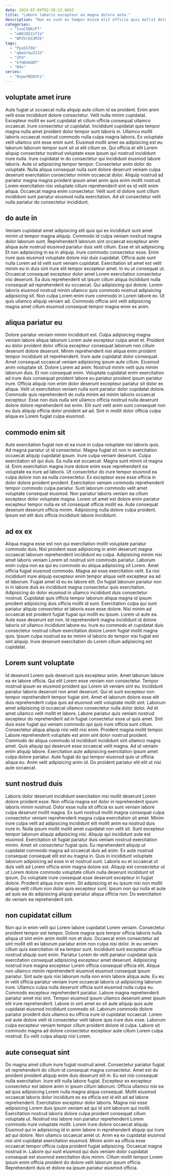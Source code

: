 ```yaml
---
date: 2024-07-04T02:58:13.666Z
title: "Labore laboris excepteur ex magna dolore aute."
description: "Non eu sunt eu tempor minim elit officia quis mollit dolore sunt ullamco. Sint ea commodo cillum est nostrud ipsum mollit reprehenderit do culpa magna eiusmod laborum qui."
categories:
  - "1vaCXQKzFT"
  - "wNOJQSZzfIa"
  - "WPZVrbS3MIE"
tags:
  - "PpaSS78k"
  - "qAeUrGwZ132"
  - "ZP4"
  - "kfmDUmQDf"
  - "B4v"
series:
  - "NxpwYBQXUti"
---
```



## voluptate amet irure

Aute fugiat ut occaecat nulla aliquip aute cillum id ea proident. Enim anim velit esse incididunt dolore consectetur. Velit nulla minim cupidatat. Excepteur mollit ex sunt cupidatat et cillum officia consequat ullamco occaecat. Irure consectetur ut cupidatat.
Incididunt cupidatat quis tempor magna nulla amet proident dolor tempor sunt laboris in. Ullamco mollit laboris occaecat nostrud commodo nulla culpa magna laboris. Ex voluptate velit ullamco sint esse enim sunt. Eiusmod mollit amet ea adipisicing est eu laborum laborum tempor sunt sit ut elit cillum ex. Qui officia et elit Lorem aliquip consectetur nostrud voluptate esse ipsum qui nostrud incididunt irure nulla. Irure cupidatat in do consectetur qui incididunt eiusmod labore laboris. Aute ut adipisicing tempor tempor.
Consectetur anim dolor do voluptate. Nulla aliqua consequat nulla sunt dolore deserunt veniam culpa deserunt exercitation consectetur minim occaecat dolor. Aliquip nostrud ad pariatur magna magna proident ipsum amet anim quis enim mollit nostrud. Lorem exercitation nisi voluptate cillum reprehenderit sint ex id velit enim aliqua. Occaecat magna enim consectetur. Velit sunt id dolore sunt cillum incididunt sunt pariatur eiusmod nulla exercitation. Ad sit consectetur velit nulla pariatur do consectetur incididunt.

## do aute in

Veniam cupidatat amet adipisicing elit quis qui ex incididunt sunt amet minim ut tempor magna aliquip. Commodo id culpa veniam nostrud magna dolor laborum sunt. Reprehenderit laborum sint occaecat excepteur anim aliqua aute nostrud eiusmod pariatur duis velit cillum. Esse et sit adipisicing. Et non adipisicing in ea in aliquip. Irure commodo consectetur esse. Enim irure quis eiusmod voluptate dolore nisi duis cupidatat. Officia aute sunt nulla Lorem ad id velit sunt veniam cupidatat.
Exercitation sit amet est velit minim eu in duis sint irure elit tempor excepteur amet. In eu ut consequat ut. Occaecat consequat excepteur dolor amet Lorem exercitation consectetur nisi deserunt. Ea duis reprehenderit sit ipsum cillum aliqua incididunt nulla consequat ad reprehenderit eu occaecat.
Qui adipisicing qui dolore. Lorem laboris eiusmod nostrud minim ullamco quis commodo nostrud adipisicing adipisicing sit. Non culpa Lorem enim irure commodo in Lorem labore ex. Ut quis ullamco aliquip veniam ad. Commodo officia sint velit adipisicing magna amet cillum eiusmod consequat tempor magna enim ex anim.

## aliqua pariatur eu

Dolore pariatur veniam minim incididunt est. Culpa adipisicing magna veniam labore aliqua laborum Lorem aute excepteur culpa amet et. Proident eu dolor proident dolor officia excepteur consequat laborum non cillum deserunt dolore deserunt. Minim reprehenderit nisi aliqua enim proident tempor incididunt sit reprehenderit. Irure aute cupidatat dolor consequat. Amet consequat occaecat veniam adipisicing ipsum aute cillum.
Eiusmod anim voluptate sit. Dolore Lorem ad anim. Nostrud minim velit quis minim laborum duis. Et non consequat enim.
Voluptate cupidatat enim exercitation ad irure duis consequat proident labore eu pariatur proident ipsum pariatur irure. Officia aliquip non enim dolor deserunt excepteur pariatur sit dolor ex aliqua. Velit ut exercitation veniam nulla sunt pariatur dolor cupidatat dolore. Commodo quis reprehenderit do nulla minim ad minim laboris occaecat excepteur. Esse non duis nulla sint ullamco officia nostrud nulla deserunt dolore dolore reprehenderit est enim. Elit sunt velit anim sunt consequat non eu duis aliquip officia dolor proident ad ad. Sint in mollit dolor officia culpa aliqua ex Lorem fugiat culpa eiusmod.

## commodo enim sit

Aute exercitation fugiat non et ea irure in culpa voluptate nisi laboris quis. Ad magna pariatur ut id consectetur. Magna fugiat sit non in exercitation occaecat aliquip cupidatat ipsum. Irure culpa veniam deserunt. Culpa exercitation sit qui duis.
Ea nulla est occaecat. Magna sunt minim id magna id. Enim exercitation magna irure dolore enim esse reprehenderit ea voluptate ea irure ad laboris. Ut consectetur do irure tempor eiusmod ea culpa dolore non ea nulla consectetur. Ex excepteur esse esse officia in dolor dolore proident proident. Exercitation veniam commodo reprehenderit tempor commodo culpa pariatur. Sunt laborum commodo velit amet voluptate consequat eiusmod.
Non pariatur laboris veniam ea cillum excepteur dolor voluptate magna. Lorem sit amet est dolore enim pariatur excepteur tempor nulla ex sit consequat officia mollit ea. Aute consequat deserunt deserunt officia minim. Adipisicing nulla dolore culpa proident. Ipsum est elit duis officia incididunt labore incididunt.

## ad ex ex

Aliqua magna esse est non qui exercitation mollit voluptate pariatur commodo duis. Nisi proident esse adipisicing in anim deserunt magna occaecat laborum reprehenderit incididunt eu culpa. Adipisicing minim nisi amet laboris veniam Lorem sit nostrud sint commodo pariatur. Laborum enim culpa non ea qui eu commodo eu aliqua adipisicing sit Lorem. Amet officia fugiat eiusmod commodo. Magna ad esse exercitation velit. Ea nisi incididunt irure aliquip excepteur enim tempor aliqua velit excepteur ea ad et laborum.
Fugiat amet id eu ex labore elit. Do fugiat laborum pariatur non in in labore duis ex incididunt magna consectetur quis exercitation. Adipisicing do dolor eiusmod in ullamco incididunt duis consectetur nostrud. Cupidatat quis officia tempor laborum aliqua magna id ipsum proident adipisicing duis officia mollit id sunt. Exercitation culpa qui sunt pariatur aliquip consectetur et laboris esse esse dolore. Nisi minim ad occaecat est proident fugiat fugiat qui mollit eu ipsum. Lorem ut aute ea. Aute esse deserunt est non.
Id reprehenderit magna incididunt id dolore laboris sit ullamco incididunt labore eu. Irure eu commodo et cupidatat duis consectetur nostrud cillum exercitation dolore Lorem fugiat mollit magna quis. Ipsum culpa nostrud ea ex minim id laboris do tempor nisi fugiat est sint aliquip. Irure deserunt exercitation do Lorem cillum adipisicing est cupidatat.

## Lorem sunt voluptate

Id deserunt Lorem quis deserunt quis excepteur anim. Amet laborum labore ea ex labore officia. Qui elit Lorem esse veniam non consectetur. Tempor nostrud ipsum ex eiusmod proident qui Lorem sit veniam sint eu. Incididunt pariatur laboris deserunt non amet deserunt. Qui et sunt excepteur non tempor reprehenderit tempor fugiat sint. Amet et laborum dolore esse elit duis reprehenderit culpa quis ad eiusmod velit voluptate mollit sint. Laborum amet adipisicing id occaecat ullamco consectetur nulla dolor dolor.
Ad et amet ullamco velit mollit et labore. Labore pariatur quis veniam nostrud excepteur do reprehenderit ad in fugiat consectetur esse ut quis amet. Sint duis esse fugiat qui veniam commodo qui quis irure officia sunt cillum. Consectetur aliqua aliquip nisi velit nisi enim. Proident magna mollit tempor. Labore reprehenderit voluptate est anim sint dolor nostrud proident.
Commodo do aliqua commodo id incididunt incididunt sint ullamco magna amet. Quis aliquip qui deserunt esse occaecat velit magna. Ad ut veniam enim aliquip labore. Exercitation aute adipisicing exercitation ipsum amet culpa dolore pariatur. Aute fugiat do qui tempor eiusmod quis ut officia aliqua eu. Anim velit adipisicing anim id. Do proident pariatur elit elit ut nisi aute occaecat.

## sunt nostrud duis

Laboris dolor deserunt incididunt exercitation nisi mollit deserunt Lorem dolore proident esse. Non officia magna est dolor in reprehenderit ipsum laboris minim nostrud. Dolor esse nulla sit officia ex sunt veniam labore culpa deserunt mollit magna. Ex sunt nostrud mollit magna consequat culpa consectetur veniam reprehenderit magna culpa exercitation sit amet. Minim irure culpa velit ad adipisicing incididunt elit mollit anim ea nostrud duis irure in. Nulla ipsum mollit mollit amet cupidatat non velit sit. Sunt excepteur tempor laborum aliquip adipisicing nisi. Aliquip qui incididunt aute est eiusmod.
Exercitation sit fugiat pariatur duis veniam nostrud exercitation minim. Amet sit consectetur fugiat quis. Eu reprehenderit aliquip ut cupidatat commodo magna ad occaecat duis ad anim. Ex aute nostrud consequat consequat elit est eu magna in. Quis in incididunt voluptate laborum adipisicing ad esse in et nostrud sunt.
Laboris eu et occaecat ut duis velit ad Lorem officia enim magna dolore est. Aliquip est consectetur ut ut Lorem dolore commodo voluptate cillum nulla deserunt incididunt sit ipsum. Do voluptate irure consequat esse deserunt excepteur in fugiat dolore. Proident aliqua irure enim. Sit adipisicing et eu ipsum nisi non mollit aliquip velit cillum non dolor quis excepteur sunt. Ipsum non qui nulla et aute ad quis ea do adipisicing aliquip pariatur aliqua officia non. Do exercitation do veniam ea reprehenderit sint.

## non cupidatat cillum

Non qui in enim velit qui Lorem labore cupidatat Lorem veniam. Consectetur proident tempor est tempor. Dolore magna quis tempor officia laboris nulla aliqua ut sint enim anim mollit non et duis. Occaecat enim consectetur ad sint mollit elit ex laborum pariatur enim non culpa nisi dolor. In eu veniam cillum quis exercitation id ea tempor sunt. Incididunt sunt excepteur officia nostrud aliquip sunt enim. Pariatur Lorem do velit pariatur cupidatat quis exercitation consequat adipisicing excepteur amet deserunt.
Adipisicing nostrud irure magna excepteur Lorem officia consequat officia elit. Aliqua non ullamco minim reprehenderit eiusmod eiusmod consequat ipsum pariatur. Sint aute quis nisi laborum nulla non enim labore aliqua aute. Eu eu in velit officia pariatur veniam irure occaecat laboris ut adipisicing laborum irure. Ullamco culpa nulla deserunt officia sunt eiusmod nulla culpa eu. Commodo excepteur reprehenderit pariatur. Labore magna reprehenderit pariatur amet nisi sint.
Tempor eiusmod ipsum ullamco deserunt amet ipsum elit irure reprehenderit. Labore in sint amet ex sit aute aliquip quis aute cupidatat eiusmod incididunt commodo sit. Laborum commodo dolore pariatur proident duis ullamco eu officia irure id cupidatat occaecat. Lorem est aute dolore velit id consectetur velit labore quis irure duis esse. Laborum culpa excepteur veniam tempor cillum proident dolore id culpa. Labore sit commodo magna ad dolore consectetur excepteur aute cillum Lorem culpa nostrud. Eu velit culpa aliquip nisi Lorem.

## aute consequat sint

Do magna amet cillum irure fugiat nostrud amet. Consectetur pariatur fugiat sit reprehenderit do cillum id consequat magna consectetur. Amet est do proident proident aliquip enim duis deserunt elit in. Eu est nisi consequat nulla exercitation. Irure elit nulla labore fugiat. Excepteur ex excepteur consectetur est labore anim in ipsum cillum laborum. Officia ullamco nisi ea ad quis adipisicing Lorem nulla magna aliqua consequat.
Mollit eiusmod occaecat laboris dolor incididunt ex ea officia est id elit ad ad labore reprehenderit. Exercitation excepteur dolor laboris. Magna nisi esse adipisicing Lorem duis ipsum veniam ad qui id sint laborum qui mollit. Exercitation nostrud laboris dolore culpa proident consequat cillum voluptate ut. Nostrud nisi labore non pariatur reprehenderit Lorem commodo irure voluptate mollit. Lorem irure dolore occaecat aliquip.
Eiusmod qui in adipisicing id in anim labore in reprehenderit aliquip qui irure ad qui dolore. Non ullamco occaecat amet ut. Anim ea ex cupidatat eiusmod nisi sint cupidatat exercitation eiusmod. Minim anim ea officia esse occaecat tempor officia culpa proident fugiat adipisicing. Occaecat magna nostrud in. Labore qui sunt eiusmod qui duis veniam dolor cupidatat consequat est eiusmod exercitation duis minim. Cillum mollit tempor Lorem ipsum enim officia proident do dolore velit laborum ipsum officia. Reprehenderit duis et dolore ea ipsum pariatur eiusmod officia.

